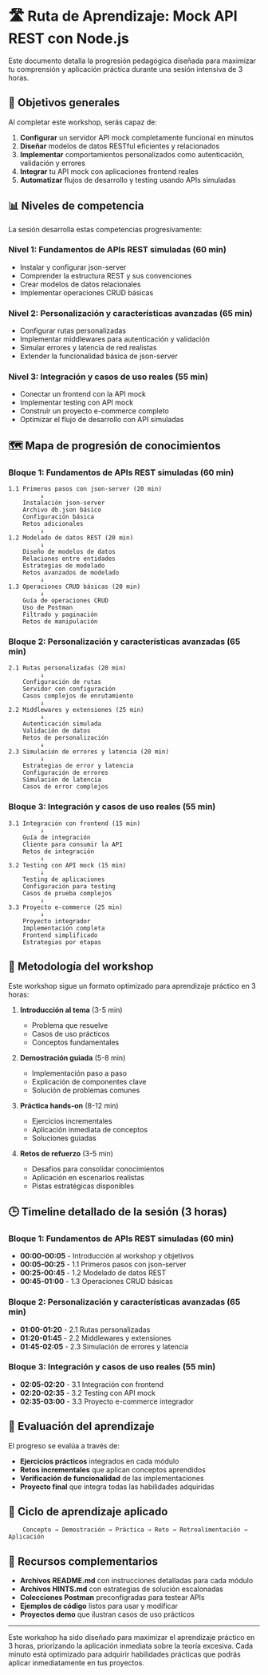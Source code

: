 # 🛣️ Ruta de Aprendizaje: Mock API REST con Node.js

Este documento detalla la progresión pedagógica diseñada para maximizar tu comprensión y aplicación práctica durante una sesión intensiva de 3 horas.

## 🎯 Objetivos generales

Al completar este workshop, serás capaz de:

1. **Configurar** un servidor API mock completamente funcional en minutos
2. **Diseñar** modelos de datos RESTful eficientes y relacionados
3. **Implementar** comportamientos personalizados como autenticación, validación y errores
4. **Integrar** tu API mock con aplicaciones frontend reales
5. **Automatizar** flujos de desarrollo y testing usando APIs simuladas

## 📊 Niveles de competencia

La sesión desarrolla estas competencias progresivamente:

### Nivel 1: Fundamentos de APIs REST simuladas (60 min)

- Instalar y configurar json-server
- Comprender la estructura REST y sus convenciones
- Crear modelos de datos relacionales
- Implementar operaciones CRUD básicas

### Nivel 2: Personalización y características avanzadas (65 min)

- Configurar rutas personalizadas
- Implementar middlewares para autenticación y validación
- Simular errores y latencia de red realistas
- Extender la funcionalidad básica de json-server

### Nivel 3: Integración y casos de uso reales (55 min)

- Conectar un frontend con la API mock
- Implementar testing con API mock
- Construir un proyecto e-commerce completo
- Optimizar el flujo de desarrollo con API simuladas

## 🗺️ Mapa de progresión de conocimientos

### Bloque 1: Fundamentos de APIs REST simuladas (60 min)

```plain
1.1 Primeros pasos con json-server (20 min)
         ↓
    Instalación json-server
    Archivo db.json básico
    Configuración básica 
    Retos adicionales
         ↓
1.2 Modelado de datos REST (20 min)
         ↓
    Diseño de modelos de datos
    Relaciones entre entidades
    Estrategias de modelado
    Retos avanzados de modelado
         ↓
1.3 Operaciones CRUD básicas (20 min)
         ↓
    Guía de operaciones CRUD
    Uso de Postman
    Filtrado y paginación
    Retos de manipulación
```

### Bloque 2: Personalización y características avanzadas (65 min)

```plain
2.1 Rutas personalizadas (20 min)
         ↓
    Configuración de rutas
    Servidor con configuración
    Casos complejos de enrutamiento
         ↓
2.2 Middlewares y extensiones (25 min)
         ↓
    Autenticación simulada
    Validación de datos
    Retos de personalización
         ↓
2.3 Simulación de errores y latencia (20 min)
         ↓
    Estrategias de error y latencia
    Configuración de errores
    Simulación de latencia
    Casos de error complejos
```

### Bloque 3: Integración y casos de uso reales (55 min)

```plain
3.1 Integración con frontend (15 min)
         ↓
    Guía de integración
    Cliente para consumir la API
    Retos de integración
         ↓
3.2 Testing con API mock (15 min)
         ↓
    Testing de aplicaciones
    Configuración para testing
    Casos de prueba complejos
         ↓
3.3 Proyecto e-commerce (25 min)
         ↓
    Proyecto integrador
    Implementación completa
    Frontend simplificado
    Estrategias por etapas
```

## 🧠 Metodología del workshop

Este workshop sigue un formato optimizado para aprendizaje práctico en 3 horas:

1. **Introducción al tema** (3-5 min)
   - Problema que resuelve
   - Casos de uso prácticos
   - Conceptos fundamentales

2. **Demostración guiada** (5-8 min)
   - Implementación paso a paso
   - Explicación de componentes clave
   - Solución de problemas comunes

3. **Práctica hands-on** (8-12 min)
   - Ejercicios incrementales
   - Aplicación inmediata de conceptos
   - Soluciones guiadas

4. **Retos de refuerzo** (3-5 min)
   - Desafíos para consolidar conocimientos
   - Aplicación en escenarios realistas
   - Pistas estratégicas disponibles

## 🕒 Timeline detallado de la sesión (3 horas)

### Bloque 1: Fundamentos de APIs REST simuladas (60 min)

- **00:00-00:05** - Introducción al workshop y objetivos
- **00:05-00:25** - 1.1 Primeros pasos con json-server
- **00:25-00:45** - 1.2 Modelado de datos REST
- **00:45-01:00** - 1.3 Operaciones CRUD básicas

### Bloque 2: Personalización y características avanzadas (65 min)

- **01:00-01:20** - 2.1 Rutas personalizadas
- **01:20-01:45** - 2.2 Middlewares y extensiones
- **01:45-02:05** - 2.3 Simulación de errores y latencia

### Bloque 3: Integración y casos de uso reales (55 min)

- **02:05-02:20** - 3.1 Integración con frontend
- **02:20-02:35** - 3.2 Testing con API mock
- **02:35-03:00** - 3.3 Proyecto e-commerce integrador

## 📝 Evaluación del aprendizaje

El progreso se evalúa a través de:

- **Ejercicios prácticos** integrados en cada módulo
- **Retos incrementales** que aplican conceptos aprendidos
- **Verificación de funcionalidad** de las implementaciones
- **Proyecto final** que integra todas las habilidades adquiridas

## 🔄 Ciclo de aprendizaje aplicado

```plain
    Concepto → Demostración → Práctica → Reto → Retroalimentación → Aplicación
```

## 🧰 Recursos complementarios

- **Archivos README.md** con instrucciones detalladas para cada módulo
- **Archivos HINTS.md** con estrategias de solución escalonadas
- **Colecciones Postman** preconfigradas para testear APIs
- **Ejemplos de código** listos para usar y modificar
- **Proyectos demo** que ilustran casos de uso prácticos

---

Este workshop ha sido diseñado para maximizar el aprendizaje práctico en 3 horas, priorizando la aplicación inmediata sobre la teoría excesiva. Cada minuto está optimizado para adquirir habilidades prácticas que podrás aplicar inmediatamente en tus proyectos.
